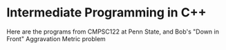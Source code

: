 # Intermediate Programming in C++

Here are the programs from CMPSC122 at Penn State, and Bob's "Down in Front" Aggravation Metric problem
